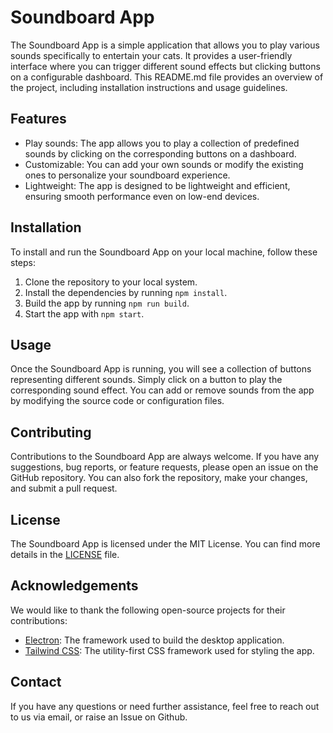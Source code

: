 # Soundboard App

The Soundboard App is a simple application that allows you to play various sounds specifically to entertain your cats. It provides a user-friendly interface where you can trigger different sound effects but clicking buttons on a configurable dashboard. This README.md file provides an overview of the project, including installation instructions and usage guidelines.

## Features

- Play sounds: The app allows you to play a collection of predefined sounds by clicking on the corresponding buttons on a dashboard.
- Customizable: You can add your own sounds or modify the existing ones to personalize your soundboard experience.
- Lightweight: The app is designed to be lightweight and efficient, ensuring smooth performance even on low-end devices.

## Installation

To install and run the Soundboard App on your local machine, follow these steps:

1. Clone the repository to your local system.
2. Install the dependencies by running `npm install`.
3. Build the app by running `npm run build`.
4. Start the app with `npm start`.

## Usage

Once the Soundboard App is running, you will see a collection of buttons representing different sounds. Simply click on a button to play the corresponding sound effect. You can add or remove sounds from the app by modifying the source code or configuration files.

## Contributing

Contributions to the Soundboard App are always welcome. If you have any suggestions, bug reports, or feature requests, please open an issue on the GitHub repository. You can also fork the repository, make your changes, and submit a pull request.

## License

The Soundboard App is licensed under the MIT License. You can find more details in the [LICENSE](LICENSE) file.

## Acknowledgements

We would like to thank the following open-source projects for their contributions:

- [Electron](https://www.electronjs.org): The framework used to build the desktop application.
- [Tailwind CSS](https://tailwindcss.com): The utility-first CSS framework used for styling the app.

## Contact

If you have any questions or need further assistance, feel free to reach out to us via email, or raise an Issue on Github.  
